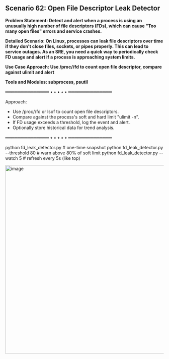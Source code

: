 ## Scenario 62: Open File Descriptor Leak Detector  
**Problem Statement: Detect and alert when a process is using an unusually high number of file descriptors (FDs), which can cause "Too many open files" errors and service crashes.**  

**Detailed Scenario: On Linux, processes can leak file descriptors over time if they don't close files, sockets, or pipes properly. This can lead to service outages. As an SRE, you need a quick way to periodically check FD usage and alert if a process is approaching system limits.**  

**Use Case Approach: Use /proc/<pid>/fd to count open file descriptor, compare against ulimit and alert**  

**Tools and Modules: subprocess, psutil**  


══════════════ ⭑ ⭑ ⭑ ⭑ ⭑ ══════════════

Approach:  
- Use /proc/<pid>/fd or lsof to count open file descriptors.  
- Compare against the process's soft and hard limit "ulimit -n".  
- If FD usage exceeds a threshold, log the event and alert.  
- Optionally store historical data for trend analysis.  

══════════════ ⭑ ⭑ ⭑ ⭑ ⭑ ══════════════

python fd_leak_detector.py                 # one-time snapshot
python fd_leak_detector.py --threshold 80  # warn above 80% of soft limit
python fd_leak_detector.py --watch 5       # refresh every 5s (like top)

<img width="1607" height="598" alt="image" src="https://github.com/user-attachments/assets/e4c42cc8-84e4-42e2-97a5-7bbd2f8b4102" />
